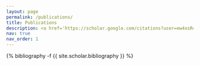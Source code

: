 ```yaml
---
layout: page
permalink: /publications/
title: Publications
description: <a href='https://scholar.google.com/citations?user=ew4xsR4AAAAJ&hl=en'>Google Scholar Page with all my publications</a>
nav: true
nav_order: 1
---
```

<!-- _pages/publications.md -->
<div class="publications">

{% bibliography -f {{ site.scholar.bibliography }} %}

</div>
